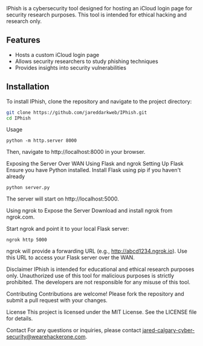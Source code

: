 <!DOCTYPE html>
<html lang="en">
<head>
  IPhish is a cybersecurity tool designed for hosting an iCloud login page for security research purposes. This tool is intended for ethical hacking and research only.



## Features

- Hosts a custom iCloud login page
- Allows security researchers to study phishing techniques
- Provides insights into security vulnerabilities

## Installation

To install IPhish, clone the repository and navigate to the project directory:

```sh
git clone https://github.com/jareddarkweb/IPhish.git
cd IPhish
```

Usage

```
python -m http.server 8000
```

Then, navigate to http://localhost:8000 in your browser.

Exposing the Server Over WAN Using Flask and ngrok
Setting Up Flask
Ensure you have Python installed. Install Flask using pip if you haven't already



```
python server.py

```

The server will start on http://localhost:5000.

Using ngrok to Expose the Server
Download and install ngrok from ngrok.com.

Start ngrok and point it to your local Flask server:

```
ngrok http 5000
```
ngrok will provide a forwarding URL (e.g., http://abcd1234.ngrok.io). Use this URL to access your Flask server over the WAN.

Disclaimer
IPhish is intended for educational and ethical research purposes only. Unauthorized use of this tool for malicious purposes is strictly prohibited. The developers are not responsible for any misuse of this tool.

Contributing
Contributions are welcome! Please fork the repository and submit a pull request with your changes.

License
This project is licensed under the MIT License. See the LICENSE file for details.

Contact
For any questions or inquiries, please contact jared-calgary-cyber-security@wearehackerone.com.







